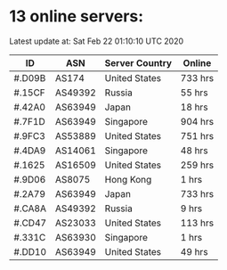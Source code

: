 # 13 online servers:

Latest update at: Sat Feb 22 01:10:10 UTC 2020

| ID | ASN | Server Country | Online |
| -- | --- | -------------- | ------ |
| #.D09B | AS174 | United States | 733 hrs |
| #.15CF | AS49392 | Russia | 55 hrs |
| #.42A0 | AS63949 | Japan | 18 hrs |
| #.7F1D | AS63949 | Singapore | 904 hrs |
| #.9FC3 | AS53889 | United States | 751 hrs |
| #.4DA9 | AS14061 | Singapore | 48 hrs |
| #.1625 | AS16509 | United States | 259 hrs |
| #.9D06 | AS8075 | Hong Kong | 1 hrs |
| #.2A79 | AS63949 | Japan | 733 hrs |
| #.CA8A | AS49392 | Russia | 9 hrs |
| #.CD47 | AS23033 | United States | 113 hrs |
| #.331C | AS63930 | Singapore | 1 hrs |
| #.DD10 | AS63949 | United States | 49 hrs |


